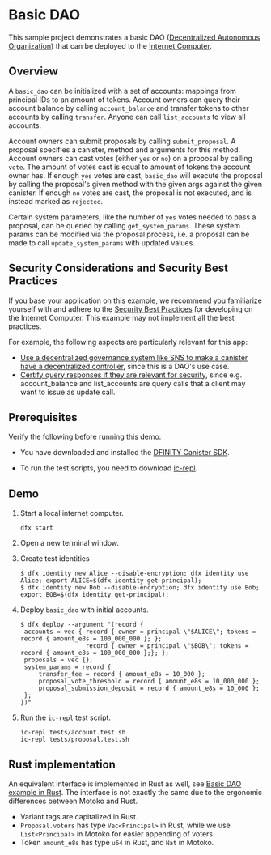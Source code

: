 # Basic DAO

This sample project demonstrates a basic DAO 
([Decentralized Autonomous Organization](https://en.wikipedia.org/wiki/Decentralized_autonomous_organization)) 
that can be deployed to the [Internet Computer](https://github.com/dfinity/ic).

## Overview

A `basic_dao` can be initialized with a set of accounts: mappings from principal IDs to an amount of tokens. 
Account owners can query their account balance by calling `account_balance` and transfer tokens to other
accounts by calling `transfer`. Anyone can call `list_accounts` to view all accounts. 

Account owners can submit proposals by calling `submit_proposal`. A proposal specifies a canister, method 
and arguments for this method. Account owners can cast votes (either `yes` or `no`) on a proposal by calling `vote`.
The amount of votes cast is equal to amount of tokens the account owner has. If enough `yes` votes are cast,
`basic_dao` will execute the proposal by calling the proposal's given method with the given args against the given
canister. If enough `no` votes are cast, the proposal is not executed, and is instead marked as `rejected`.

Certain system parameters, like the number of `yes` votes needed to pass a proposal, can be queried by calling
`get_system_params`. These system params can be modified via the proposal process, i.e. a proposal can be
made to call `update_system_params` with updated values.

## Security Considerations and Security Best Practices

If you base your application on this example, we recommend you familiarize yourself with and adhere to the [Security Best Practices](https://internetcomputer.org/docs/current/references/security/) for developing on the Internet Computer. This example may not implement all the best practices.

For example, the following aspects are particularly relevant for this app:
* [Use a decentralized governance system like SNS to make a canister have a decentralized controller](https://internetcomputer.org/docs/current/references/security/rust-canister-development-security-best-practices#use-a-decentralized-governance-system-like-sns-to-make-a-canister-have-a-decentralized-controller), since this is a DAO's use case.
* [Certify query responses if they are relevant for security](https://internetcomputer.org/docs/current/references/security/general-security-best-practices#certify-query-responses-if-they-are-relevant-for-security), since e.g. account_balance and list_accounts are query calls that a client may want to issue as update call.

## Prerequisites

Verify the following before running this demo:

* You have downloaded and installed the [DFINITY Canister SDK](https://sdk.dfinity.org).

* To run the test scripts, you need to download [ic-repl](https://github.com/chenyan2002/ic-repl/releases).

## Demo

1. Start a local internet computer.

   ```text
   dfx start
   ```

1. Open a new terminal window.

1. Create test identities

   ```text
   $ dfx identity new Alice --disable-encryption; dfx identity use Alice; export ALICE=$(dfx identity get-principal);
   $ dfx identity new Bob --disable-encryption; dfx identity use Bob; export BOB=$(dfx identity get-principal);
   ```

1. Deploy `basic_dao` with initial accounts.

   ```text
   $ dfx deploy --argument "(record {
    accounts = vec { record { owner = principal \"$ALICE\"; tokens = record { amount_e8s = 100_000_000 }; };
                     record { owner = principal \"$BOB\"; tokens = record { amount_e8s = 100_000_000 };}; };
    proposals = vec {};
    system_params = record {
        transfer_fee = record { amount_e8s = 10_000 };
        proposal_vote_threshold = record { amount_e8s = 10_000_000 };
        proposal_submission_deposit = record { amount_e8s = 10_000 };
    };
   })"
   ```

1. Run the `ic-repl` test script.

   ```text
   ic-repl tests/account.test.sh
   ic-repl tests/proposal.test.sh
   ```

## Rust implementation

An equivalent interface is implemented in Rust as well, see [Basic DAO example in Rust](https://github.com/dfinity/examples/tree/master/rust/basic_dao).
The interface is not exactly the same due to the ergonomic differences between Motoko and Rust.

* Variant tags are capitalized in Rust.
* `Proposal.voters` has type `Vec<Principal>` in Rust, while we use `List<Principal>` in Motoko for easier appending of voters.
* Token `amount_e8s` has type `u64` in Rust, and `Nat` in Motoko.
